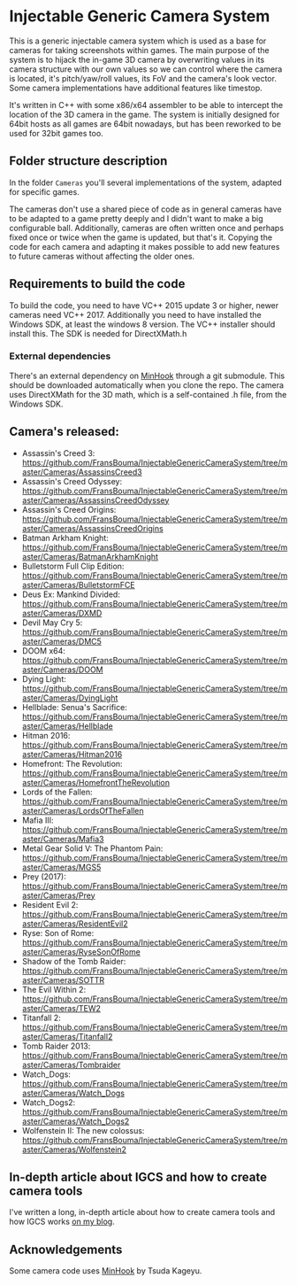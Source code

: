 Injectable Generic Camera System
============================

This is a generic injectable camera system which is used as a base for cameras for taking screenshots within games. 
The main purpose of the system is to hijack the in-game 3D camera by overwriting values in its camera structure
with our own values so we can control where the camera is located, it's pitch/yaw/roll values,
its FoV and the camera's look vector. Some camera implementations have additional features like timestop.

It's written in C++ with some x86/x64 assembler to be able to intercept the location of the 3D camera in the game. 
The system is initially designed for 64bit hosts as all games are 64bit nowadays, but has been reworked to be used for 32bit games too. 

## Folder structure description

In the folder `Cameras` you'll several implementations of the system, adapted for specific games. 

The cameras don't use a shared piece of code as in general cameras have to be adapted to a game pretty deeply and I didn't want to make a big
configurable ball. Additionally, cameras are often written once and perhaps fixed once or twice when the game is updated, but that's it. Copying
the code for each camera and adapting it makes possible to add new features to future cameras without affecting the older ones. 

## Requirements to build the code
To build the code, you need to have VC++ 2015 update 3 or higher, newer cameras need VC++ 2017. 
Additionally you need to have installed the Windows SDK, at least the windows 8 version. The VC++ installer should install this. 
The SDK is needed for DirectXMath.h

### External dependencies
There's an external dependency on [MinHook](https://github.com/TsudaKageyu/minhook) through a git submodule. This should be downloaded
automatically when you clone the repo. The camera uses DirectXMath for the 3D math, which is a self-contained .h file, from the Windows SDK. 

## Camera's released: 
* Assassin's Creed 3: https://github.com/FransBouma/InjectableGenericCameraSystem/tree/master/Cameras/AssassinsCreed3
* Assassin's Creed Odyssey: https://github.com/FransBouma/InjectableGenericCameraSystem/tree/master/Cameras/AssassinsCreedOdyssey
* Assassin's Creed Origins: https://github.com/FransBouma/InjectableGenericCameraSystem/tree/master/Cameras/AssassinsCreedOrigins
* Batman Arkham Knight: https://github.com/FransBouma/InjectableGenericCameraSystem/tree/master/Cameras/BatmanArkhamKnight
* Bulletstorm Full Clip Edition: https://github.com/FransBouma/InjectableGenericCameraSystem/tree/master/Cameras/BulletstormFCE
* Deus Ex: Mankind Divided: https://github.com/FransBouma/InjectableGenericCameraSystem/tree/master/Cameras/DXMD
* Devil May Cry 5: https://github.com/FransBouma/InjectableGenericCameraSystem/tree/master/Cameras/DMC5
* DOOM x64: https://github.com/FransBouma/InjectableGenericCameraSystem/tree/master/Cameras/DOOM
* Dying Light: https://github.com/FransBouma/InjectableGenericCameraSystem/tree/master/Cameras/DyingLight
* Hellblade: Senua's Sacrifice: https://github.com/FransBouma/InjectableGenericCameraSystem/tree/master/Cameras/Hellblade
* Hitman 2016: https://github.com/FransBouma/InjectableGenericCameraSystem/tree/master/Cameras/Hitman2016
* Homefront: The Revolution: https://github.com/FransBouma/InjectableGenericCameraSystem/tree/master/Cameras/HomefrontTheRevolution
* Lords of the Fallen: https://github.com/FransBouma/InjectableGenericCameraSystem/tree/master/Cameras/LordsOfTheFallen
* Mafia III: https://github.com/FransBouma/InjectableGenericCameraSystem/tree/master/Cameras/Mafia3
* Metal Gear Solid V: The Phantom Pain: https://github.com/FransBouma/InjectableGenericCameraSystem/tree/master/Cameras/MGS5
* Prey (2017): https://github.com/FransBouma/InjectableGenericCameraSystem/tree/master/Cameras/Prey
* Resident Evil 2: https://github.com/FransBouma/InjectableGenericCameraSystem/tree/master/Cameras/ResidentEvil2
* Ryse: Son of Rome: https://github.com/FransBouma/InjectableGenericCameraSystem/tree/master/Cameras/RyseSonOfRome
* Shadow of the Tomb Raider: https://github.com/FransBouma/InjectableGenericCameraSystem/tree/master/Cameras/SOTTR
* The Evil Within 2: https://github.com/FransBouma/InjectableGenericCameraSystem/tree/master/Cameras/TEW2
* Titanfall 2: https://github.com/FransBouma/InjectableGenericCameraSystem/tree/master/Cameras/Titanfall2
* Tomb Raider 2013: https://github.com/FransBouma/InjectableGenericCameraSystem/tree/master/Cameras/Tombraider
* Watch_Dogs: https://github.com/FransBouma/InjectableGenericCameraSystem/tree/master/Cameras/Watch_Dogs
* Watch_Dogs2: https://github.com/FransBouma/InjectableGenericCameraSystem/tree/master/Cameras/Watch_Dogs2
* Wolfenstein II: The new colossus: https://github.com/FransBouma/InjectableGenericCameraSystem/tree/master/Cameras/Wolfenstein2

## In-depth article about IGCS and how to create camera tools
I've written a long, in-depth article about how to create camera tools and how IGCS works [on my blog](https://weblogs.asp.net/fbouma/let-s-add-a-photo-mode-to-wolfenstein-ii-the-new-colossus-pc).

## Acknowledgements
Some camera code uses [MinHook](https://github.com/TsudaKageyu/minhook) by Tsuda Kageyu.


